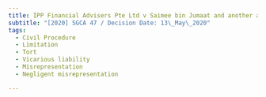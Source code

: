 ```yaml
---
title: IPP Financial Advisers Pte Ltd v Saimee bin Jumaat and another appeal
subtitle: "[2020] SGCA 47 / Decision Date: 13\_May\_2020"
tags:
  - Civil Procedure
  - Limitation
  - Tort
  - Vicarious liability
  - Misrepresentation
  - Negligent misrepresentation

---
```

